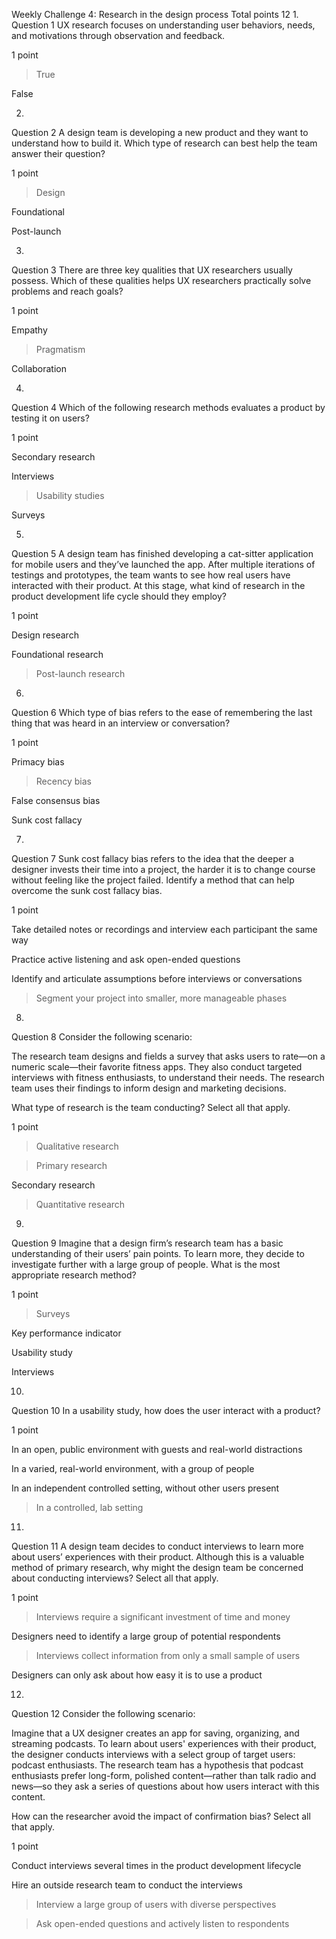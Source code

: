 Weekly Challenge 4: Research in the design process
Total points 12
1.
Question 1
UX research focuses on understanding user behaviors, needs, and motivations through observation and feedback.


1 point

>True



False


2.
Question 2
A design team is developing a new product and they want to understand how to build it. Which type of research can best help the team answer their question?


1 point

>Design



Foundational



Post-launch


3.
Question 3
There are three key qualities that UX researchers usually possess. Which of these qualities helps UX researchers practically solve problems and reach goals?


1 point

Empathy



>Pragmatism



Collaboration


4.
Question 4
Which of the following research methods evaluates a product by testing it on users?


1 point

Secondary research



Interviews



>Usability studies



Surveys


5.
Question 5
A design team has finished developing a cat-sitter application for mobile users and they’ve launched the app. After multiple iterations of testings and prototypes, the team wants to see how real users have interacted with their product. At this stage, what kind of research in the product development life cycle should they employ?


1 point

Design research



Foundational research



>Post-launch research


6.
Question 6
Which type of bias refers to the ease of remembering the last thing that was heard in an interview or conversation?


1 point

Primacy bias



>Recency bias



False consensus bias



Sunk cost fallacy


7.
Question 7
Sunk cost fallacy bias refers to the idea that the deeper a designer invests their time into a project, the harder it is to change course without feeling like the project failed. Identify a method that can help overcome the sunk cost fallacy bias.


1 point

Take detailed notes or recordings and interview each participant the same way



Practice active listening and ask open-ended questions



Identify and articulate assumptions before interviews or conversations



>Segment your project into smaller, more manageable phases


8.
Question 8
Consider the following scenario: 

The research team designs and fields a survey that asks users to rate—on a numeric scale—their favorite fitness apps. They also conduct targeted interviews with fitness enthusiasts, to understand their needs. The research team uses their findings to inform design and marketing decisions. 

What type of research is the team conducting? Select all that apply.


1 point

>Qualitative research



>Primary research 



Secondary research



>Quantitative research


9.
Question 9
Imagine that a design firm’s research team has a basic understanding of their users’ pain points. To learn more, they decide to investigate further with a large group of people. What is the most appropriate research method? 


1 point

>Surveys



Key performance indicator



Usability study



Interviews


10.
Question 10
In a usability study, how does the user interact with a product?


1 point

In an open, public environment with guests and real-world distractions



In a varied, real-world environment, with a group of people



In an independent controlled setting, without other users present



>In a controlled, lab setting


11.
Question 11
A design team decides to conduct interviews to learn more about users’ experiences with their product. Although this is a valuable method of primary research, why might the design team be concerned about conducting interviews? Select all that apply.


1 point

>Interviews require a significant investment of time and money



Designers need to identify a large group of potential respondents



>Interviews collect information from only a small sample of users 



Designers can only ask about how easy it is to use a product


12.
Question 12
Consider the following scenario: 

Imagine that a UX designer creates an app for saving, organizing, and streaming podcasts. To learn about users' experiences with their product, the designer conducts interviews with a select group of target users: podcast enthusiasts. The research team has a hypothesis that podcast enthusiasts prefer long-form, polished content—rather than talk radio and news—so they ask a series of questions about how users interact with this content. 

How can the researcher avoid the impact of confirmation bias? Select all that apply.


1 point

Conduct interviews several times in the product development lifecycle



Hire an outside research team to conduct the interviews



>Interview a large group of users with diverse perspectives



>Ask open-ended questions and actively listen to respondents


